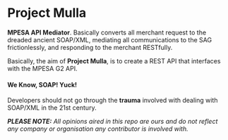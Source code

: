 # Project Mulla

__MPESA API Mediator__. Basically converts all merchant request to the
dreaded ancient SOAP/XML, mediating all communications to the SAG frictionlessly,
and responding to the merchant RESTfully.

Basically, the aim of __Project Mulla__, is to create a REST API that interfaces with the MPESA G2 API.

#### We Know, SOAP! Yuck!
Developers should not go through the __trauma__ involved with dealing with SOAP/XML in the 21st century.

*__PLEASE NOTE:__ All opinions aired in this repo are ours and do not reflect any company or organisation
any contributor is involved with.*
